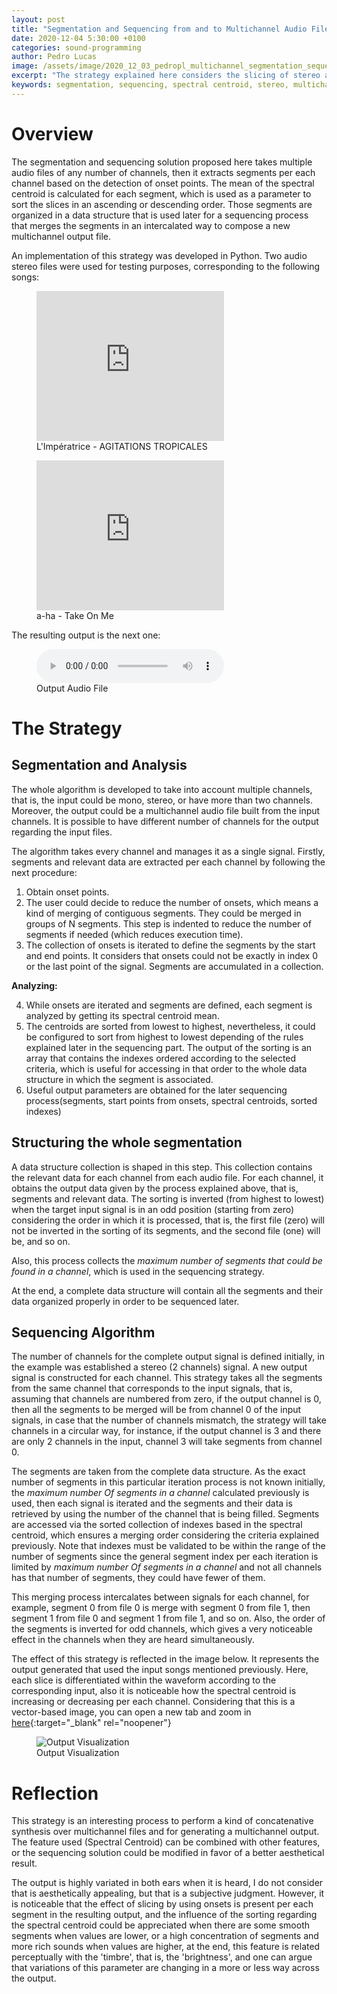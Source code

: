 ```yaml
---
layout: post
title: "Segmentation and Sequencing from and to Multichannel Audio Files"
date: 2020-12-04 5:30:00 +0100
categories: sound-programming
author: Pedro Lucas
image: /assets/image/2020_12_03_pedropl_multichannel_segmentation_sequencing.png
excerpt: "The strategy explained here considers the slicing of stereo audio files and the production of a new stereo output file based on a multichannel solution. The spectral centroid is used to reorder and intercalate segments in an ascending or descending order according to some rules."
keywords: segmentation, sequencing, spectral centroid, stereo, multichannel
---
```


# Overview

The segmentation and sequencing solution proposed here takes multiple audio files of any number of channels, then it extracts segments per each channel based on the detection of onset points. The mean of the spectral centroid is calculated for each segment, which is used as a parameter to sort the slices in an ascending or descending order. Those segments are organized in a data structure that is used later for a sequencing process that merges the segments in an intercalated way to compose a new multichannel output file.

An implementation of this strategy was developed in Python. Two audio stereo files were used for testing purposes, corresponding to the following songs:

<figure style="float: none">
    <iframe width="auto" height="240" src="https://www.youtube.com/embed/jda_k6r9R1A" frameborder="0" allowfullscreen></iframe>
    <figcaption>L'Impératrice - AGITATIONS TROPICALES</figcaption>
</figure>

<figure style="float: none">
    <iframe width="auto" height="240" src="https://www.youtube.com/embed/djV11Xbc914" frameborder="0" allowfullscreen></iframe>
    <figcaption>a-ha - Take On Me</figcaption>
</figure>

The resulting output is the next one:

<figure style="float: none">
  <audio controls>
    <source src="https://www.uio.no/english/studies/programmes/SMC-master/blog/assets/audio/2020_12_03_pedropl_segmentation_sequencing_output.mp3" type="audio/mpeg">
    Output Audio File
  </audio>
  <figcaption>Output Audio File</figcaption>
</figure>

# The Strategy

## Segmentation and Analysis

The whole algorithm is developed to take into account multiple channels, that is, the input could be mono, stereo, or have more than two channels. Moreover, the output could be a multichannel audio file built from the input channels. It is possible to have different number of channels for the output regarding the input files.

The algorithm takes every channel and manages it as a single signal. Firstly, segments and relevant data are extracted per each channel by following the next procedure:

1. Obtain onset points.
2. The user could decide to reduce the number of onsets, which means a kind of merging of contiguous segments. They could be merged in groups of N segments. This step is indented to reduce the number of segments if needed (which reduces execution time).
3. The collection of onsets is iterated to define the segments by the start and end points. It considers that onsets could not be exactly in index 0 or the last point of the signal. Segments are accumulated in a collection.

**Analyzing:**

4. While onsets are iterated and segments are defined, each segment is analyzed by getting its spectral centroid mean.
5. The centroids are sorted from lowest to highest, nevertheless, it could be configured to sort from highest to lowest depending of the rules explained later in the sequencing part. The output of the sorting is an array that contains the indexes ordered according to the selected criteria, which is useful for accessing in that order to the whole data structure in which the segment is associated.
6. Useful output parameters are obtained for the later sequencing process(segments, start points from onsets, spectral centroids, sorted indexes)

## Structuring the whole segmentation

A data structure collection is shaped in this step. This collection contains the relevant data for each channel from each audio file. For each channel, it obtains the output data given by the process explained above, that is, segments and relevant data. The sorting is inverted (from highest to lowest) when the target input signal is in an odd position (starting from zero) considering the order in which it is processed, that is, the first file (zero) will not be inverted in the sorting of its segments, and the second file (one) will be, and so on.

Also, this process collects the *maximum number of segments that could be found in a channel*, which is used in the sequencing strategy.

At the end, a complete data structure will contain all the segments and their data organized properly in order to be sequenced later.


## Sequencing Algorithm

The number of channels for the complete output signal is defined initially, in the example was established a stereo (2 channels) signal. A new output signal is constructed for each channel. This strategy takes all the segments from the same channel that corresponds to the input signals, that is, assuming that channels are numbered from zero, if the output channel is 0, then all the segments to be merged will be from channel 0 of the input signals, in case that the number of channels mismatch, the strategy will take channels in a circular way, for instance, if the output channel is 3 and there are only 2 channels in the input, channel 3 will take segments from channel 0.

The segments are taken from the complete data structure. As the exact number of segments in this particular iteration process is not known initially, the *maximum number Of segments in a channel* calculated previously is used, then each signal is iterated and the segments and their data is retrieved by using the number of the channel that is being filled. Segments are accessed via the sorted collection of indexes based in the spectral centroid, which ensures a merging order considering the criteria explained previously. Note that indexes must be validated to be within the range of the number of segments since the general segment index per each iteration is limited by *maximum number Of segments in a channel* and not all channels has that number of segments, they could have fewer of them.

This merging process intercalates between signals for each channel, for example, segment 0 from file 0 is merge with segment 0 from file 1, then segment 1 from file 0 and segment 1 from file 1, and so on. Also, the order of the segments is inverted for odd channels, which gives a very noticeable effect in the channels when they are heard simultaneously.

The effect of this strategy is reflected in the image below. It represents the output generated that used the input songs mentioned previously. Here, each slice is differentiated within the waveform according to the corresponding input, also it is noticeable how the spectral centroid is increasing or decreasing per each channel. Considering that this is a vector-based image,  you can open a new tab and zoom in [here](https://www.uio.no/english/studies/programmes/SMC-master/blog/assets/image/2020_12_03_pedropl_multichannel_segmentation_sequencing_plot.svg){:target="_blank" rel="noopener"}


<figure style="float: auto">
   <img src="https://www.uio.no/english/studies/programmes/SMC-master/blog/assets/image/2020_12_03_pedropl_multichannel_segmentation_sequencing_plot.svg" alt="Output Visualization" title="Output Visualization" width="auto"/> <figcaption>Output Visualization</figcaption>
</figure>


# Reflection

This strategy is an interesting process to perform a kind of concatenative synthesis over multichannel files and for generating a multichannel output. The feature used (Spectral Centroid) can be combined with other features, or the sequencing solution could be modified in favor of a better aesthetical result.

The output is highly variated in both ears when it is heard, I do not consider that is aesthetically appealing, but that is a subjective judgment. However, it is noticeable that the effect of slicing by using onsets is present per each segment in the resulting output, and the influence of the sorting regarding the spectral centroid could be appreciated when there are some smooth segments when values are lower, or a high concentration of segments and more rich sounds when values are higher, at the end, this feature is related perceptually with the 'timbre', that is, the 'brightness', and one can argue that variations of this parameter are changing in a more or less way across the output.
